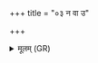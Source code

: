 +++
title = "०३ न वा उ"

+++
<details><summary>मूलम् (GR)</summary>

न वा उ सोमो वृजिनं हिनोति  
न क्षत्रियं मिथुया धारयन्तम् ।  
हन्ति रक्षो हन्त्य् आसद् वदन्तम्  
उभाव् इन्द्रस्य प्रसितौ शयाते ॥
</details>